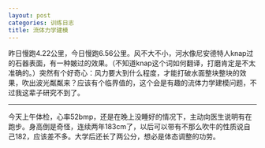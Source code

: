```yaml
---
layout: post
categories: 训练日志
title: 流体力学建模
---
```


昨日慢跑4.22公里，今日慢跑6.56公里。风不大不小，河水像尼安德特人knap过的石器表面，有一种皴过的效果。（不知道knap这个词如何翻译，打磨肯定是不太准确的。）突然有个好奇心：风力要大到什么程度，才能打破水面整块整块的效果，吹出波光粼粼来？应该有个临界值的，这个会是有趣的流体力学建模问题，不过我这辈子研究不到了。

---

今天上午体检，心率52bmp，还是在晚上没睡好的情况下，主动向医生说明有在跑步。身高倒是奇怪，连续两年183cm了，以后可以带有不那么吹牛的性质说自己182，应该差不多。大学后还长了两公分，想必是体态调整的功劳。
